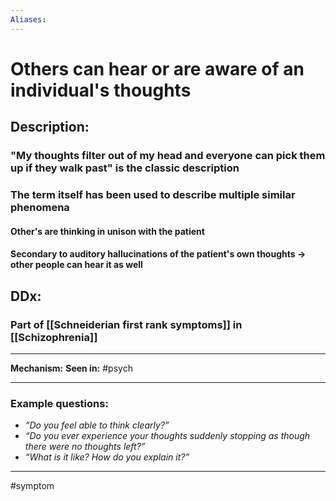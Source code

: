 ```yaml
---
Aliases:
---
```

# Others can hear or are aware of an individual's thoughts
## Description:
### "My thoughts filter out of my head and everyone can pick them up if they walk past" is the classic description
### The term itself has been used to describe multiple similar phenomena
#### Other's are thinking in unison with the patient
#### Secondary to auditory hallucinations of the patient's own thoughts -> other people can hear it as well
## DDx:
### Part of [[Schneiderian first rank symptoms]] in [[Schizophrenia]]

---
**Mechanism:**
**Seen in:** #psych 

---
### Example questions:
-   _“Do you feel able to think clearly?”_
-   _“Do you ever experience your thoughts suddenly stopping as though there were no thoughts left?”_
-   _“What is it like? How do you explain it?”_


---
#symptom 
